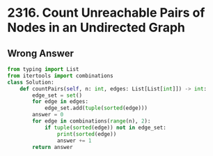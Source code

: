 # 2316. Count Unreachable Pairs of Nodes in an Undirected Graph

## Wrong Answer

```py
from typing import List
from itertools import combinations
class Solution:
    def countPairs(self, n: int, edges: List[List[int]]) -> int:
        edge_set = set()
        for edge in edges:
            edge_set.add(tuple(sorted(edge)))
        answer = 0
        for edge in combinations(range(n), 2):
            if tuple(sorted(edge)) not in edge_set:
                print(sorted(edge))
                answer += 1
        return answer
```
